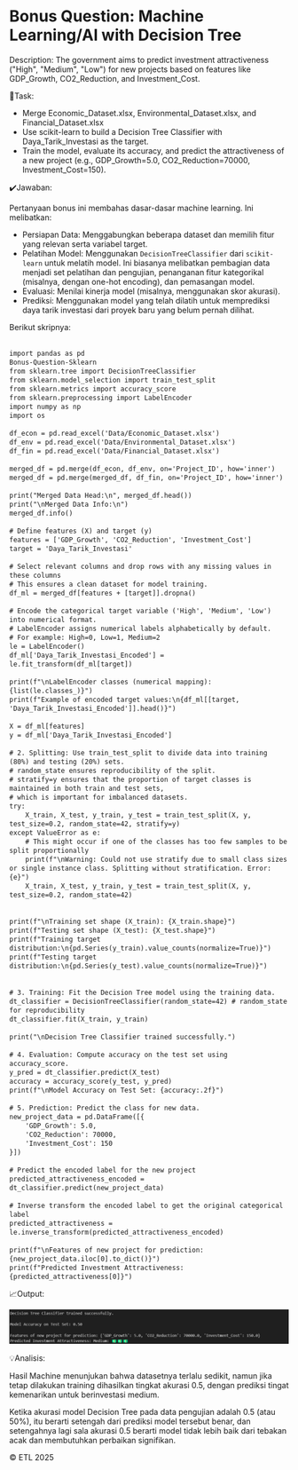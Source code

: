 # Bonus Question: Machine Learning/AI with Decision Tree

Description: The government aims to predict investment attractiveness ("High", "Medium", "Low") for new projects based on features like GDP_Growth, CO2_Reduction, and Investment_Cost.

📌Task:

- Merge Economic_Dataset.xlsx, Environmental_Dataset.xlsx, and Financial_Dataset.xlsx
- Use scikit-learn to build a Decision Tree Classifier with Daya_Tarik_Investasi as the target.
- Train the model, evaluate its accuracy, and predict the attractiveness of a new project (e.g., GDP_Growth=5.0, CO2_Reduction=70000, Investment_Cost=150).

✔️Jawaban:

Pertanyaan bonus ini membahas dasar-dasar machine learning. Ini melibatkan:

- Persiapan Data: Menggabungkan beberapa dataset dan memilih fitur yang relevan serta variabel target.
- Pelatihan Model: Menggunakan `DecisionTreeClassifier` dari `scikit-learn` untuk melatih model. Ini biasanya melibatkan pembagian data menjadi set pelatihan dan pengujian, penanganan fitur kategorikal (misalnya, dengan one-hot encoding), dan pemasangan model.
- Evaluasi: Menilai kinerja model (misalnya, menggunakan skor akurasi).
- Prediksi: Menggunakan model yang telah dilatih untuk memprediksi daya tarik investasi dari proyek baru yang belum pernah dilihat.

Berikut skripnya:

```

import pandas as pd
Bonus-Question-Sklearn
from sklearn.tree import DecisionTreeClassifier
from sklearn.model_selection import train_test_split
from sklearn.metrics import accuracy_score
from sklearn.preprocessing import LabelEncoder
import numpy as np
import os

df_econ = pd.read_excel('Data/Economic_Dataset.xlsx')
df_env = pd.read_excel('Data/Environmental_Dataset.xlsx')
df_fin = pd.read_excel('Data/Financial_Dataset.xlsx')

merged_df = pd.merge(df_econ, df_env, on='Project_ID', how='inner')
merged_df = pd.merge(merged_df, df_fin, on='Project_ID', how='inner')

print("Merged Data Head:\n", merged_df.head())
print("\nMerged Data Info:\n")
merged_df.info()

# Define features (X) and target (y)
features = ['GDP_Growth', 'CO2_Reduction', 'Investment_Cost']
target = 'Daya_Tarik_Investasi'

# Select relevant columns and drop rows with any missing values in these columns
# This ensures a clean dataset for model training.
df_ml = merged_df[features + [target]].dropna()

# Encode the categorical target variable ('High', 'Medium', 'Low') into numerical format.
# LabelEncoder assigns numerical labels alphabetically by default.
# For example: High=0, Low=1, Medium=2
le = LabelEncoder()
df_ml['Daya_Tarik_Investasi_Encoded'] = le.fit_transform(df_ml[target])

print(f"\nLabelEncoder classes (numerical mapping): {list(le.classes_)}")
print(f"Example of encoded target values:\n{df_ml[[target, 'Daya_Tarik_Investasi_Encoded']].head()}")

X = df_ml[features]
y = df_ml['Daya_Tarik_Investasi_Encoded']

# 2. Splitting: Use train_test_split to divide data into training (80%) and testing (20%) sets.
# random_state ensures reproducibility of the split.
# stratify=y ensures that the proportion of target classes is maintained in both train and test sets,
# which is important for imbalanced datasets.
try:
    X_train, X_test, y_train, y_test = train_test_split(X, y, test_size=0.2, random_state=42, stratify=y)
except ValueError as e:
    # This might occur if one of the classes has too few samples to be split proportionally
    print(f"\nWarning: Could not use stratify due to small class sizes or single instance class. Splitting without stratification. Error: {e}")
    X_train, X_test, y_train, y_test = train_test_split(X, y, test_size=0.2, random_state=42)


print(f"\nTraining set shape (X_train): {X_train.shape}")
print(f"Testing set shape (X_test): {X_test.shape}")
print(f"Training target distribution:\n{pd.Series(y_train).value_counts(normalize=True)}")
print(f"Testing target distribution:\n{pd.Series(y_test).value_counts(normalize=True)}")


# 3. Training: Fit the Decision Tree model using the training data.
dt_classifier = DecisionTreeClassifier(random_state=42) # random_state for reproducibility
dt_classifier.fit(X_train, y_train)

print("\nDecision Tree Classifier trained successfully.")

# 4. Evaluation: Compute accuracy on the test set using accuracy_score.
y_pred = dt_classifier.predict(X_test)
accuracy = accuracy_score(y_test, y_pred)
print(f"\nModel Accuracy on Test Set: {accuracy:.2f}")

# 5. Prediction: Predict the class for new data.
new_project_data = pd.DataFrame([{
    'GDP_Growth': 5.0,
    'CO2_Reduction': 70000,
    'Investment_Cost': 150
}])

# Predict the encoded label for the new project
predicted_attractiveness_encoded = dt_classifier.predict(new_project_data)

# Inverse transform the encoded label to get the original categorical label
predicted_attractiveness = le.inverse_transform(predicted_attractiveness_encoded)

print(f"\nFeatures of new project for prediction: {new_project_data.iloc[0].to_dict()}")
print(f"Predicted Investment Attractiveness: {predicted_attractiveness[0]}")

```

📈Output:

![output bonus](https://github.com/Agus-Iskandar-D/Green-Finance-Data-Analysis/blob/main/Asset/output%20bonus.png)

💡Analisis:

Hasil Machine menunjukan bahwa datasetnya terlalu sedikit, namun jika tetap dilakukan training dihasilkan tingkat akurasi 0.5, dengan prediksi tingat kemenarikan untuk berinvestasi medium.

Ketika akurasi model Decision Tree pada data pengujian adalah 0.5 (atau 50%), itu berarti setengah dari prediksi model tersebut benar, dan setengahnya lagi sala akurasi 0.5 berarti model tidak lebih baik dari tebakan acak dan membutuhkan perbaikan signifikan.

© ETL 2025
